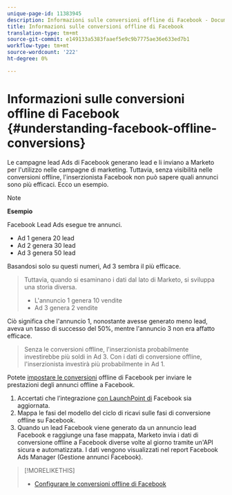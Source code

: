 ```yaml
---
unique-page-id: 11383945
description: Informazioni sulle conversioni offline di Facebook - Documenti Marketo - Documentazione prodotto
title: Informazioni sulle conversioni offline di Facebook
translation-type: tm+mt
source-git-commit: e149133a5383faaef5e9c9b7775ae36e633ed7b1
workflow-type: tm+mt
source-wordcount: '222'
ht-degree: 0%

---
```



# Informazioni sulle conversioni offline di Facebook {#understanding-facebook-offline-conversions}

Le campagne lead Ads di Facebook generano lead e li inviano a Marketo per l&#39;utilizzo nelle campagne di marketing. Tuttavia, senza visibilità nelle conversioni offline, l&#39;inserzionista Facebook non può sapere quali annunci sono più efficaci. Ecco un esempio.

>[!NOTE]
>
>**Esempio**
>
>Facebook Lead Ads esegue tre annunci.
>
>* Ad 1 genera 20 lead
>* Ad 2 genera 30 lead
>* Ad 3 genera 50 lead

>
>
Basandosi solo su questi numeri, Ad 3 sembra il più efficace.
>
>Tuttavia, quando si esaminano i dati dal lato di Marketo, si sviluppa una storia diversa.
>
>* L&#39;annuncio 1 genera 10 vendite
>* Ad 3 genera 2 vendite

>
>
Ciò significa che l&#39;annuncio 1, nonostante avesse generato meno lead, aveva un tasso di successo del 50%, mentre l&#39;annuncio 3 non era affatto efficace.
>
>Senza le conversioni offline, l&#39;inserzionista probabilmente investirebbe più soldi in Ad 3. Con i dati di conversione offline, l&#39;inserzionista investirà più probabilmente in Ad 1.

Potete [impostare le conversioni](set-up-facebook-offline-conversions.md) offline di Facebook per inviare le prestazioni degli annunci offline a Facebook.

1. Accertati che l’integrazione [con LaunchPoint di](../../../product-docs/demand-generation/ad-network-integrations/add-facebook-custom-audiences-as-a-launchpoint-service.md) Facebook sia aggiornata.
1. Mappa le fasi del modello del ciclo di ricavi sulle fasi di conversione offline su Facebook.
1. Quando un lead Facebook viene generato da un annuncio lead Facebook e raggiunge una fase mappata, Marketo invia i dati di conversione offline a Facebook diverse volte al giorno tramite un&#39;API sicura e automatizzata. I dati vengono visualizzati nel report Facebook Ads Manager (Gestione annunci Facebook).

>[!MORELIKETHIS]
>
>* [Configurare le conversioni offline di Facebook](set-up-facebook-offline-conversions.md)

>



